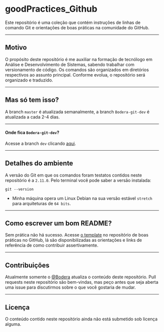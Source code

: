 # goodPractices_Github
Este repositório é uma coleção que contém instruções de linhas de comando Git e orientações de boas práticas na comunidade do GitHub.  

 ___
## Motivo
O propósito deste repositório é me auxiliar na formação de tecnólogo em Análise e Desenvolvimento de Sistemas, sabendo trabalhar com versionamento de código. Os comandos são organizados em diretórios respectivos ao assunto principal. Conforme evolua, o repositório será organizado e traduzido.  

 ___
## Mas só tem isso? 
A branch `master` é atualizada semanalmente, a branch `Bodera-git-dev` é atualizada a cada 2-4 dias.  

 ___
#### Onde fica `Bodera-git-dev`?
Acesse a branch `dev` clicando [aqui](https://github.com/Bodera/goodPractices_Github/tree/Bodera-git-dev).  

___
 ## Detalhes do ambiente
A versão do Git em que os comandos foram testatos contidos neste repositório é a `2.11.0`. Pelo terminal você pode saber a versão instalada:
```
git --version
```
* Minha máquina opera um Linux Debian na sua versão estável `stretch` para arquiteturas de `64 bits`.  

 ___
## Como escrever um bom README?
Sem prática não há sucesso. Acesse [o template](https://github.com/Bodera/goodPractices_Github/blob/master/contributing-the-right-way/essence-of-good-readmes.md) no repositório de boas práticas no GitHub, lá são disponibilizadas as orientações e links de referência de como contribuir assertivamente.  

 ___
## Contribuições
Atualmente somente o [@Bodera](https://github.com/Bodera) atualiza o conteúdo deste repositório. Pull requests neste repositório são bem-vindas, mas peço antes que seja aberta uma issue para discutirmos sobre o que você gostaria de mudar.  

 ___
## Licença
O conteúdo contido neste repositório ainda não está submetido sob licença alguma.  

